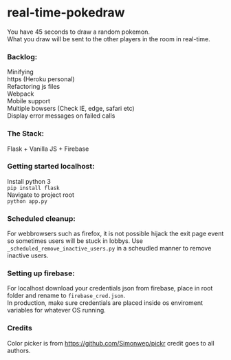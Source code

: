 # real-time-pokedraw

You have 45 seconds to draw a random pokemon.  
What you draw will be sent to the other players in the room in real-time.

### Backlog:

Minifying  
https (Heroku personal)  
Refactoring js files  
Webpack  
Mobile support  
Multiple bowsers (Check IE, edge, safari etc)   
Display error messages on failed calls

### The Stack:

Flask + Vanilla JS + Firebase

### Getting started localhost:

Install python 3  
`pip install flask`   
Navigate to project root  
`python app.py`   

### Scheduled cleanup:

For webbrowsers such as firefox, it is not possible hijack the exit page event so sometimes users will be stuck in lobbys.
Use `_scheduled_remove_inactive_users.py` in a scheudled manner to remove inactive users.

### Setting up firebase:

For localhost download your credentials json from firebase, place in root folder and rename to `firebase_cred.json`.  
In production, make sure credentials are placed inside os enviroment variables for whatever OS running.

### Credits

Color picker is from https://github.com/Simonwep/pickr credit goes to all authors.
